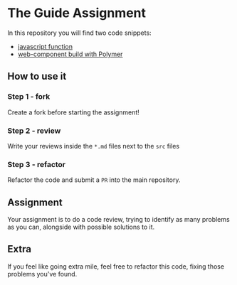 # The Guide Assignment

In this repository you will find two code snippets:
- [javascript function](./src/handle-hook.js)
- [web-component build with Polymer](./src/builds-overview.html)

## How to use it

### Step 1 - fork
Create a fork before starting the assignment!

### Step 2 - review
Write your reviews inside the `*.md` files next to the `src` files

### Step 3 - refactor
Refactor the code and submit a `PR` into the main repository.

## Assignment
Your assignment is to do a code review, trying to identify as many problems as you can, alongside with possible solutions to it.

## Extra
If you feel like going extra mile, feel free to refactor this code, fixing those problems you've found.
